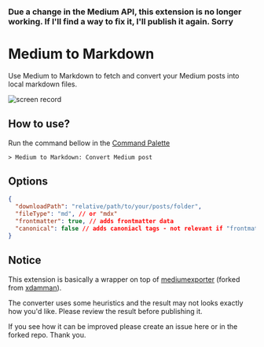 ### Due a change in the Medium API, this extension is no longer working. If I'll find a way to fix it, I'll publish it again. Sorry

# Medium to Markdown

Use Medium to Markdown to fetch and convert your Medium posts into local markdown files.

<img src="https://user-images.githubusercontent.com/3723951/105638156-dacf3b00-5e79-11eb-9080-b42d29692d43.gif" alt="screen record">

## How to use?

Run the command bellow in the [Command Palette](https://code.visualstudio.com/docs/getstarted/userinterface#_command-palette)

```
> Medium to Markdown: Convert Medium post
```

## Options

```json
{
  "downloadPath": "relative/path/to/your/posts/folder",
  "fileType": "md", // or "mdx"
  "frontmatter": true, // adds frontmatter data
  "canonical": false // adds canoniacl tags - not relevant if "frontmatter" = false
}
```

## Notice

This extension is basically a wrapper on top of [mediumexporter](https://github.com/moshfeu/mediumexporter/tree/additions) (forked from [xdamman](https://github.com/xdamman/mediumexporter)).

The converter uses some heuristics and the result may not looks exactly how you'd like.
Please review the result before publishing it.

If you see how it can be improved please create an issue here or in the forked repo. Thank you.
